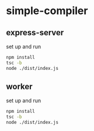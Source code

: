 # simple-compiler

## express-server

set up and run
```bash
npm install
tsc -b
node ./dist/index.js
```

## worker

set up and run
```bash
npm install
tsc -b
node ./dist/index.js
```